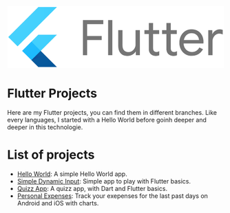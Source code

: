 ![Flutter Logo](flutter_logo.png)

# Flutter Projects

Here are my Flutter projects, you can find them in different branches. Like every languages, I started with a Hello World before goinh deeper and deeper in this technologie.

# List of projects

- [Hello World](https://github.com/bsolca/Flutter/tree/app/helloworld): A simple Hello World app.
- [Simple Dynamic Input](https://github.com/bsolca/Flutter/tree/app/simple-dynamic-input/simple_dynamic_input): Simple app to play with Flutter basics.
- [Quizz App](https://github.com/bsolca/Flutter/tree/app/quizz_app): A quizz app, with Dart and Flutter basics.
- [Personal Expenses](https://github.com/bsolca/Flutter/tree/app/personal_expenses): Track your exepenses for the last past days on Android and iOS with charts.
